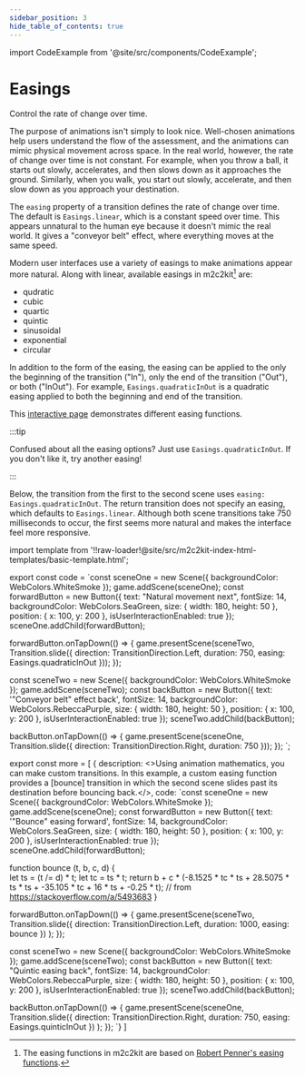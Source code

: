 ```yaml
---
sidebar_position: 3
hide_table_of_contents: true
---
```


import CodeExample from '@site/src/components/CodeExample';

# Easings

Control the rate of change over time.

The purpose of animations isn't simply to look nice. Well-chosen animations help users understand the flow of the assessment, and the animations can mimic physical movement across space. In the real world, however, the rate of change over time is not constant. For example, when you throw a ball, it starts out slowly, accelerates, and then slows down as it approaches the ground. Similarly, when you walk, you start out slowly, accelerate, and then slow down as you approach your destination.

The `easing` property of a transition defines the rate of change over time. The default is `Easings.linear`, which is a constant speed over time. This appears unnatural to the human eye because it doesn't mimic the real world. It gives a "conveyor belt" effect, where everything moves at the same speed.

Modern user interfaces use a variety of easings to make animations appear more natural. Along with linear, available easings in m2c2kit[^1] are:

- qudratic
- cubic
- quartic
- quintic
- sinusoidal
- exponential
- circular

In addition to the form of the easing, the easing can be applied to the only the beginning of the transition ("In"), only the end of the transition ("Out"), or both ("InOut"). For example, `Easings.quadraticInOut` is a quadratic easing applied to both the beginning and end of the transition.

This [interactive page](https://easings.net/) demonstrates different easing functions.

:::tip

Confused about all the easing options? Just use `Easings.quadraticInOut`. If you don't like it, try another easing!

:::

Below, the transition from the first to the second scene uses `easing: Easings.quadraticInOut`. The return transition does not specify an easing, which defaults to `Easings.linear`. Although both scene transitions take 750 milliseconds to occur, the first seems more natural and makes the interface feel more responsive.

import template from '!!raw-loader!@site/src/m2c2kit-index-html-templates/basic-template.html';

export const code = `const sceneOne = new Scene({ backgroundColor: WebColors.WhiteSmoke });
game.addScene(sceneOne);
const forwardButton = new Button({
    text: "Natural movement next",
    fontSize: 14,
    backgroundColor: WebColors.SeaGreen,
    size: { width: 180, height: 50 },
    position: { x: 100, y: 200 },
    isUserInteractionEnabled: true
});
sceneOne.addChild(forwardButton);
 
forwardButton.onTapDown(() => {
    game.presentScene(sceneTwo,
    Transition.slide({
        direction: TransitionDirection.Left,
        duration: 750,
        easing: Easings.quadraticInOut
    }));
});
 
const sceneTwo = new Scene({ backgroundColor: WebColors.WhiteSmoke });
game.addScene(sceneTwo);
const backButton = new Button({
    text: '"Conveyor belt" effect back',
    fontSize: 14,
    backgroundColor: WebColors.RebeccaPurple,
    size: { width: 180, height: 50 },
    position: { x: 100, y: 200 },
    isUserInteractionEnabled: true
});
sceneTwo.addChild(backButton);
 
backButton.onTapDown(() => {
    game.presentScene(sceneOne,
    Transition.slide({ direction: TransitionDirection.Right, duration: 750 }));
});
`;

export const more = [
{ description: <>Using animation mathematics, you can make custom transitions. In this example, a custom easing function provides a [bounce] transition in which the second scene slides past its destination before bouncing back.</>,
code: `const sceneOne = new Scene({ backgroundColor: WebColors.WhiteSmoke });
game.addScene(sceneOne);
const forwardButton = new Button({
    text: '"Bounce" easing forward',
    fontSize: 14,
    backgroundColor: WebColors.SeaGreen,
    size: { width: 180, height: 50 },
    position: { x: 100, y: 200 },
    isUserInteractionEnabled: true
});
sceneOne.addChild(forwardButton);
 
function bounce (t, b, c, d) {    
    let ts = (t /= d) * t;
    let tc = ts * t;
    return b + c * (-8.1525 * tc * ts + 28.5075 * ts * ts + -35.105 * tc + 16 * ts + -0.25 * t);
    // from https://stackoverflow.com/a/5493683
}
 
forwardButton.onTapDown(() => {
    game.presentScene(sceneTwo,
        Transition.slide({
            direction: TransitionDirection.Left,
            duration: 1000,
            easing: bounce
        })
    );
});
 
const sceneTwo = new Scene({ backgroundColor: WebColors.WhiteSmoke });
game.addScene(sceneTwo);
const backButton = new Button({
    text: "Quintic easing back",
    fontSize: 14,
    backgroundColor: WebColors.RebeccaPurple,
    size: { width: 180, height: 50 },
    position: { x: 100, y: 200 },
    isUserInteractionEnabled: true
});
sceneTwo.addChild(backButton);
 
backButton.onTapDown(() => {
    game.presentScene(sceneOne,
        Transition.slide({
            direction: TransitionDirection.Right,
            duration: 750,
            easing: Easings.quinticInOut
        })
    );
});
`}
]

<CodeExample code={code} more={more} template={template} console="true"/>

[^1]: The easing functions in m2c2kit are based on [Robert Penner's easing functions](http://robertpenner.com/easing/).
